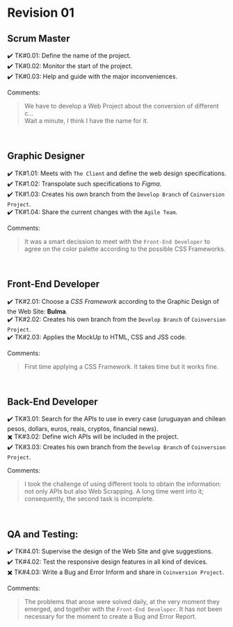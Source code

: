 # Revision 01

## Scrum Master
✔️ TK#0.01: Define the name of the project. \
✔️ TK#0.02: Monitor the start of the project. \
✔️ TK#0.03: Help and guide with the major inconveniences.

Comments:
> We have to develop a Web Project about the conversion of different c... \
> Wait a minute, I think I have the name for it.

<br>

## Graphic Designer

✔️ TK#1.01: Meets with `The Client` and define the web design specifications. \
✔️ TK#1.02: Transpolate such specifications to *Figma*. \
✔️ TK#1.03: Creates his own branch from the `Develop Branch` of `Coinversion Project`. \
✔️ TK#1.04: Share the current changes with the `Agile Team`.

Comments:
> It was a smart decission to meet with the `Front-End Developer` to agree on the color palette according to the possible CSS Frameworks.

<br>

## Front-End Developer

✔️ TK#2.01: Choose a *CSS Framework* according to the Graphic Design of the Web Site: **Bulma**. \
✔️ TK#2.02: Creates his own branch from the `Develop Branch` of `Coinversion Project`. \
✔️ TK#2.03: Applies the MockUp to HTML, CSS and JSS code.

Comments:
> First time applying a CSS Framework. It takes time but it works fine.

<br>

## Back-End Developer

✔️ TK#3.01: Search for the APIs to use in every case (uruguayan and chilean pesos, dollars, euros, reais, cryptos, financial news). \
✖️ TK#3.02: Define wich APIs will be included in the project. \
✔️ TK#3.03: Creates his own branch from the `Develop Branch` of `Coinversion Project`.

Comments:
> I took the challenge of using different tools to obtain the information: not only APIs but also Web Scrapping.
> A long time went into it; consequently, the second task is incomplete.

<br>

## QA and Testing:
✔️ TK#4.01: Supervise the design of the Web Site and give suggestions. \
✔️ TK#4.02: Test the responsive design features in all kind of devices. \
✖️ TK#4.03: Write a Bug and Error Inform and share in `Coinversion Project`.

Comments:
> The problems that arose were solved daily, at the very moment they emerged, and together with the `Front-End Developer`.
> It has not been necessary for the moment to create a Bug and Error Report.

